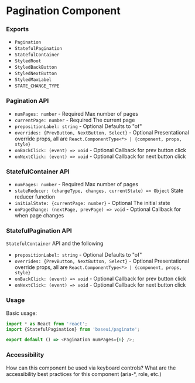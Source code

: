 # Pagination Component

### Exports

- `Pagination`
- `StatefulPagination`
- `StatefulContainer`
- `StyledRoot`
- `StyledBackButton`
- `StyledNextButton`
- `StyledMaxLabel`
- `STATE_CHANGE_TYPE`

### Pagination API

- `numPages: number` - Required
  Max number of pages
- `currentPage: number` - Required
  The current page
- `prepositionLabel: string` - Optional
  Defaults to "of"
- `overrides: {PrevButton, NextButton, Select}` - Optional
  Presentational override props, all are `React.ComponentType<*> | {component, props, style}`
- `onBackClick: (event) => void` - Optional
  Callback for prev button click
- `onNextClick: (event) => void` - Optional
  Callback for next button click

### StatefulContainer API

- `numPages: number` - Required
  Max number of pages
- `stateReducer: (changeType, changes, currentState) => Object`
  State reducer function
- `initialState: {currentPage: number}` - Optional
  The initial state
- `onPageChange: (nextPage, prevPage) => void` - Optional
  Callback for when page changes

### StatefulPagination API

`StatefulContainer` API and the following

- `prepositionLabel: string` - Optional
  Defaults to "of"
- `overrides: {PrevButton, NextButton, Select}` - Optional
  Presentational override props, all are `React.ComponentType<*> | {component, props, style}`
- `onBackClick: (event) => void` - Optional
  Callback for prev button click
- `onNextClick: (event) => void` - Optional
  Callback for next button click

### Usage

Basic usage:

```javascript
import * as React from 'react';
import {StatefulPagination} from 'baseui/paginate';

export default () => <Pagination numPages={6} />;
```

### Accessibility

How can this component be used via keyboard controls?
What are the accessibility best practices for this component (aria-\*, role, etc.)
